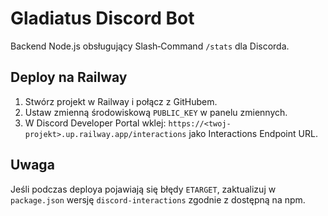 # Gladiatus Discord Bot

Backend Node.js obsługujący Slash‑Command `/stats` dla Discorda.

## Deploy na Railway

1. Stwórz projekt w Railway i połącz z GitHubem.
2. Ustaw zmienną środowiskową `PUBLIC_KEY` w panelu zmiennych.
3. W Discord Developer Portal wklej:
   `https://<twoj-projekt>.up.railway.app/interactions` jako Interactions Endpoint URL.

## Uwaga
Jeśli podczas deploya pojawiają się błędy `ETARGET`, zaktualizuj w `package.json` wersję `discord-interactions` zgodnie z dostępną na npm.
